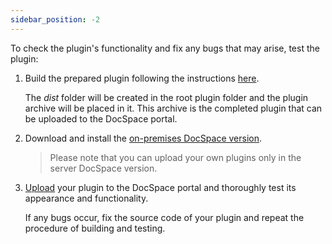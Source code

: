 ```yaml
---
sidebar_position: -2
---
```


To check the plugin's functionality and fix any bugs that may arise, test the plugin:

1. Build the prepared plugin following the instructions [here](../building-plugin.md).

   The *dist* folder will be created in the root plugin folder and the plugin archive will be placed in it. This archive is the completed plugin that can be uploaded to the DocSpace portal.

2. Download and install the [on-premises DocSpace version](https://www.onlyoffice.com/download-docspace.aspx?from=downloadintegrationmenu#docspace-enterprise).

   > Please note that you can upload your own plugins only in the server DocSpace version.

3. [Upload](../adding-plugin.md#uploading-plugins) your plugin to the DocSpace portal and thoroughly test its appearance and functionality.

   If any bugs occur, fix the source code of your plugin and repeat the procedure of building and testing.

